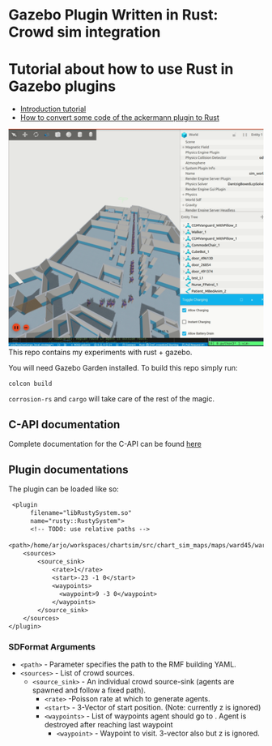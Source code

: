 # Gazebo Plugin Written in Rust: Crowd sim integration

# Tutorial about how to use Rust in Gazebo plugins

  - [Introduction tutorial](tutorial/tutorial_1.md)
  - [How to convert some code of the ackermann plugin to Rust](tutorial/tutorial_2.md)

![](doc/rustling_march.gif)
This repo contains my experiments with rust + gazebo.

You will need Gazebo Garden installed. To build this repo simply run:
```
colcon build
```

`corrosion-rs` and `cargo` will take care of the rest of the magic.

## C-API documentation
Complete documentation for the C-API  can be found [here](rusty_gz_plugin/src/rust_interface.h)

## Plugin documentations

The plugin can be loaded like so:
```
 <plugin
      filename="libRustySystem.so"
      name="rusty::RustySystem">
      <!-- TODO: use relative paths -->
    <path>/home/arjo/workspaces/chartsim/src/chart_sim_maps/maps/ward45/ward45.building.yaml</path>
    <sources>
        <source_sink>
            <rate>1</rate>
            <start>-23 -1 0</start>
            <waypoints>
              <waypoint>9 -3 0</waypoint>
            </waypoints>
        </source_sink>
    </sources>
</plugin>
```


### SDFormat Arguments
* `<path>` - Parameter specifies the path to the RMF building YAML.
* `<sources>` - List of crowd sources.
    * `<source_sink>` - An individual crowd source-sink (agents are spawned and follow a fixed path).
        * `<rate>` -Poisson rate at which to generate agents.
        * `<start>` - 3-Vector of start position. (Note: currently z is ignored)
        * `<waypoints>` - List of waypoints agent should go to . Agent is destroyed after reaching last waypoint
            * `<waypoint>` - Waypoint to visit. 3-vector also but z is ignored.
